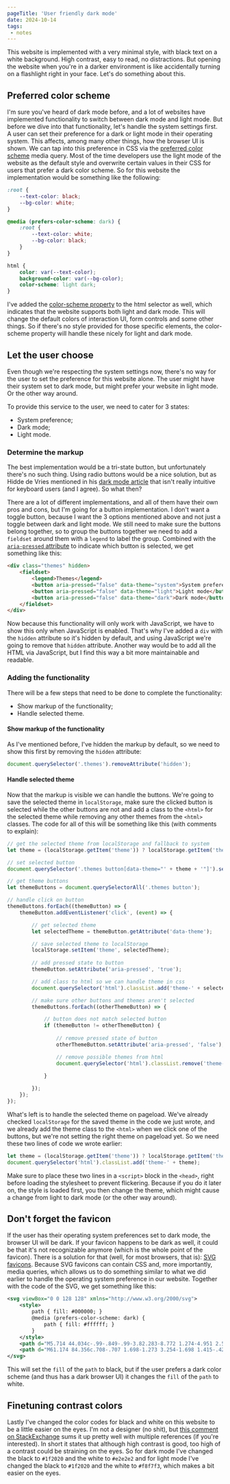 ```yaml
---
pageTitle: 'User friendly dark mode'
date: 2024-10-14
tags:
 - notes
---
```

This website is implemented with a very minimal style, with black text on a white background. High contrast, easy to read, no distractions. But opening the website when you're in a darker environment is like accidentally turning on a flashlight right in your face. Let's do something about this.

## Preferred color scheme

I'm sure you've heard of dark mode before, and a lot of websites have implemented functionality to switch between dark mode and light mode. But before we dive into that functionality, let's handle the system settings first. A user can set their preference for a dark or light mode in their operating system. This affects, among many other things, how the browser UI is shown. We can tap into this preference in CSS via the [preferred color scheme](https://developer.mozilla.org/en-US/docs/Web/CSS/@media/prefers-color-scheme) media query. Most of the time developers use the light mode of the website as the default style and overwrite certain values in their CSS for users that prefer a dark color scheme. So for this website the implementation would be something like the following:

``` css
:root {
    --text-color: black;
    --bg-color: white;
}

@media (prefers-color-scheme: dark) {
    :root {
        --text-color: white;
        --bg-color: black;
    }
}

html {
    color: var(--text-color);
    background-color: var(--bg-color);
    color-scheme: light dark;
}

```

I've added the [color-scheme property](https://developer.mozilla.org/en-US/docs/Web/CSS/color-scheme) to the html selector as well, which indicates that the website supports both light and dark mode. This will change the default colors of interaction UI, form controls and some other things. So if there's no style provided for those specific elements, the color-scheme property will handle these nicely for light and dark mode.

## Let the user choose

Even though we're respecting the system settings now, there's no way for the user to set the preference for this website alone. The user might have their system set to dark mode, but might prefer your website in light mode. Or the other way around. 

To provide this service to the user, we need to cater for 3 states:

- System preference;
- Dark mode;
- Light mode.

### Determine the markup

The best implementation would be a tri-state button, but unfortunately there's no such thing. Using radio buttons would be a nice solution, but as Hidde de Vries mentioned in his [dark mode article](https://hidde.blog/dark-light/) that isn't really intuitive for keyboard users (and I agree). So what then?

There are a lot of different implementations, and all of them have their own pros and cons, but I'm going for a button implementation. I don't want a toggle button, because I want the 3 options mentioned above and not just a toggle between dark and light mode. We still need to make sure the buttons belong together, so to group the buttons together we need to add a `fieldset` around them with a `legend` to label the group. Combined with the [`aria-pressed` attribute](https://developer.mozilla.org/en-US/docs/Web/Accessibility/ARIA/Attributes/aria-pressed) to indicate which button is selected, we get something like this:

``` html
<div class="themes" hidden>
    <fieldset>
        <legend>Themes</legend>
        <button aria-pressed="false" data-theme="system">System preference</button>
        <button aria-pressed="false" data-theme="light">Light mode</button>
        <button aria-pressed="false" data-theme="dark">Dark mode</button>
    </fieldset>
</div>
```

Now because this functionality will only work with JavaScript, we have to show this only when JavaScript is enabled. That's why I've added a `div` with the `hidden` attribute so it's hidden by default, and using JavaScript we're going to remove that `hidden` attribute. Another way would be to add all the HTML via JavaScript, but I find this way a bit more maintainable and readable.

### Adding the functionality

There will be a few steps that need to be done to complete the functionality:

- Show markup of the functionality;
- Handle selected theme.

#### Show markup of the functionality

As I've mentioned before, I've hidden the markup by default, so we need to show this first by removing the `hidden` attribute:

``` javascript
document.querySelector('.themes').removeAttribute('hidden');
```

#### Handle selected theme

Now that the markup is visible we can handle the buttons. We're going to save the selected theme in `localStorage`, make sure the clicked button is selected while the other buttons are not and add a class to the `<html>` for the selected theme while removing any other themes from the `<html>` classes. The code for all of this will be something like this (with comments to explain):

``` javascript
// get the selected theme from localStorage and fallback to system
let theme = (localStorage.getItem('theme')) ? localStorage.getItem('theme'): 'system';

// set selected button
document.querySelector('.themes button[data-theme="' + theme + '"]').setAttribute('aria-pressed', 'true');

// get theme buttons
let themeButtons = document.querySelectorAll('.themes button');

// handle click on button
themeButtons.forEach((themeButton) => {
    themeButton.addEventListener('click', (event) => {

        // get selected theme
        let selectedTheme = themeButton.getAttribute('data-theme');

        // save selected theme to localStorage
        localStorage.setItem('theme', selectedTheme);
        
        // add pressed state to button
        themeButton.setAttribute('aria-pressed', 'true');

        // add class to html so we can handle theme in css
        document.querySelector('html').classList.add('theme-' + selectedTheme);

        // make sure other buttons and themes aren't selected
        themeButtons.forEach((otherThemeButton) => {

            // button does not match selected button
            if (themeButton != otherThemeButton) {
            
                // remove pressed state of button
                otherThemeButton.setAttribute('aria-pressed', 'false');

                // remove possible themes from html
                document.querySelector('html').classList.remove('theme-' + otherThemeButton.getAttribute('data-theme'));
                
            }

        });
    });
});
```

What's left is to handle the selected theme on pageload. We've already checked `localStorage` for the saved theme in the code we just wrote, and we already add the theme class to the `<html>` when we click one of the buttons, but we're not setting the right theme on pageload yet. So we need these two lines of code we wrote earlier:

``` javascript 
let theme = (localStorage.getItem('theme')) ? localStorage.getItem('theme'): 'system';
document.querySelector('html').classList.add('theme-' + theme);
```

Make sure to place these two lines in a `<script>` block in the `<head>`, right before loading the stylesheet to prevent flickering. Because if you do it later on, the style is loaded first, you then change the theme, which might cause a change from light to dark mode (or the other way around).

## Don't forget the favicon

If the user has their operating system preferences set to dark mode, the browser UI will be dark. If your favicon happens to be dark as well, it could be that it's not recognizable anymore (which is the whole point of the favicon). There is a solution for that (well, for most browsers, that is): [SVG favicons](https://caniuse.com/link-icon-svg). Because SVG favicons can contain CSS and, more importantly, media queries, which allows us to do something similar to what we did earlier to handle the operating system preference in our website. Together with the code of the SVG, we get something like this:

``` xml
<svg viewBox="0 0 128 128" xmlns="http://www.w3.org/2000/svg">
	<style>
		path { fill: #000000; }
    	@media (prefers-color-scheme: dark) {
			path { fill: #ffffff; }
    	}
	</style>
	<path d="M5.714 44.034c-.99-.849-.99-3.82.283-8.772 1.274-4.951 2.547-8.347 4.103-9.903.99-.99 3.537-1.556 7.782-1.556 7.498 0 12.591.848 15.42 2.405.991.707 1.557 3.537 1.557 8.347 0 1.415 0 3.254-.141 5.66-.142 2.404-.142 4.244-.142 5.517 0 1.273.142 2.122.283 2.405.283.283.99.142 2.264-.424 1.132-.566 2.83-1.274 4.952-1.981 2.122-.707 4.385-.99 6.65-.707 4.95.565 8.77 3.395 11.459 8.488 2.547 5.094 3.82 11.743 3.82 19.808 0 2.688-.141 4.81-.283 6.225-.707 6.932-2.688 12.591-5.942 16.977-3.396 4.386-7.64 6.791-12.875 7.499l-3.254.141c-2.264 0-4.386-.283-6.508-.707-2.122-.566-3.82-1.132-5.376-1.84-1.698-.707-2.405-.99-2.547-.99-.99-.424-1.98-.707-2.97-.566-.991.142-1.84.708-2.548 1.981-.424.99-2.546 1.132-6.083.283-3.679-.707-5.8-1.556-6.225-2.688-.142-.283-.283-1.556-.283-3.962 0-3.112.141-8.488.566-16.27.283-7.781.566-14.572.707-20.656.142-5.942.142-9.196 0-9.904-.141-.565-.283-1.131-.707-1.697l-1.132-1.132c-.283-.283-.85-.708-1.556-1.132-.708-.424-1.132-.707-1.274-.849zm27.589 37.21c2.405.424 4.244.14 6.225-.85 1.415-.99 2.83-2.263 3.678-4.102 1.415-3.679.566-6.367-2.83-7.923-.848-.425-1.838-.566-2.829-.142-1.415.425-2.263 2.688-3.254 6.65-1.415 3.961-1.415 6.083-.99 6.366z" />
	<path d="M61.174 84.356c.708-.707 1.698-1.273 3.254-1.698 1.415-.424 2.264-1.132 2.406-1.839.141-.849.424-1.84.707-3.113.141-1.131.283-1.98.424-2.688.142-.566.283-1.273.425-2.122.141-.707.141-1.415.283-1.84v-1.414c-.142-.424-.142-.849-.283-1.132-.142-.283-.283-.566-.566-.707-.566-.425-1.415-.85-2.405-1.274-.99-.424-1.84-.848-2.264-1.273-.424-.283-.849-.849-1.273-1.698-.425-.707-.566-1.697-.566-2.97 0-2.83.566-6.084 1.556-9.621.99-3.537 2.264-5.801 3.679-6.791 1.131-.708 3.961-1.132 8.63-1.132 7.781 0 12.309.707 13.299 1.98.566.85.707 3.113.424 6.65-.141 1.556.142 2.405.708 2.264.566-.142 1.273-.708 2.264-1.98.99-1.274 2.263-2.548 4.102-3.962 1.84-1.415 3.82-2.406 6.226-2.971 1.697-.425 2.97-.566 3.82-.566 3.537 0 6.79 1.273 9.479 3.82 2.688 2.546 4.244 6.083 4.669 10.47a32.94 32.94 0 01-.566 9.761c-.708 3.537-1.415 6.225-1.981 8.348-.566 2.122-.566 3.678-.142 4.527.283.424 1.132 1.132 2.406 1.98 1.273.85 2.263 1.698 2.688 2.689.707 1.273.424 3.82-.566 7.64-1.132 3.961-2.405 6.65-3.679 7.923-1.273 1.273-4.951 1.98-11.035 1.98-8.206 0-10.611-.849-11.177-2.546-.424-1.415-.566-5.235-.566-11.319 0-2.405 0-5.8.142-10.045v-7.781c0-.99-2.264-1.274-2.83-.85-.707.425-1.273 1.699-1.556 3.538-.142 2.122-.283 4.81-.142 8.064.142 3.254 0 6.933-.141 10.611-.142 3.82-.566 6.367-1.274 7.357-1.131 2.122-5.942 3.113-14.29 3.113-5.517 0-9.054-.566-10.327-1.84-1.273-1.131-2.547-4.102-3.82-8.913-1.132-4.669-1.132-7.64-.142-8.63z" />
</svg>
```

This will set the `fill` of the `path` to black, but if the user prefers a dark color scheme (and thus has a dark browser UI) it changes the `fill` of the `path` to white.

## Finetuning contrast colors

Lastly I've changed the color codes for black and white on this website to be a little easier on the eyes. I'm not a designer (no shit), but [this comment on StackExchange](https://graphicdesign.stackexchange.com/a/25360) sums it up pretty well with multiple references (if you're interested). In short it states that although high contrast is good, too high of a contrast could be straining on the eyes. So for dark mode I've changed the black to `#1f2020` and the white to `#e2e2e2` and for light mode I've changed the black to `#1f2020` and the white to `#f8f7f3`, which makes a bit easier on the eyes.
